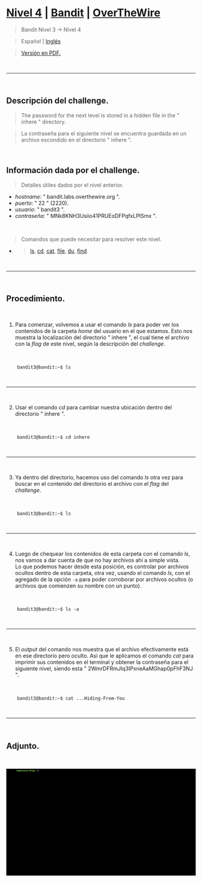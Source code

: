 
# [Nivel 4](https://overthewire.org/wargames/bandit/bandit4.html) | [Bandit](https://overthewire.org/wargames/bandit/) | [OverTheWire](https://overthewire.org/wargames/)
> Bandit Nivel 3 → Nivel 4

> Español | [Inglés](https://github.com/frandausmeier/CTF_Write-Ups/blob/main/OverTheWire/Bandit/Level_4/level-4_bandit_overthewire_eng.md)

> [Versión en PDF.](https://github.com/frandausmeier/CTF_Write-Ups/blob/main/OverTheWire/Bandit/Level_4/nivel-4_bandit_overthewire_esp.pdf)

<br>

-----

<br>

## Descripción del challenge.
> The password for the next level is stored in a hidden file in the " inhere " directory.

> La contraseña para el siguiente nivel se encuentra guardada en un archivo escondido en el directorio " inhere ".

<br>

## Información dada por el challenge.
> Detalles útiles dados por el nivel anterior.
- _hostname_: " bandit.labs.overthewire.org ".
- _puerto_: " 22 " (2220).
- _usuario_: " bandit3 ".
- _contraseña_: " MNk8KNH3Usiio41PRUEoDFPqfxLPlSmx ".

<br>

> Comandos que puede necesitar para resolver este nivel.

- > [ls](https://manpages.ubuntu.com/manpages/noble/man1/ls.1.html),  [cd](https://manpages.ubuntu.com/manpages/noble/man1/cd.1posix.html),  [cat](https://manpages.ubuntu.com/manpages/noble/man1/cat.1.html),  [file](https://manpages.ubuntu.com/manpages/noble/man1/file.1.html),  [du](https://manpages.ubuntu.com/manpages/noble/man1/du.1.html),  [find](https://manpages.ubuntu.com/manpages/noble/man1/find.1.html).

<br>

-----

<br>

## Procedimiento.

<br>

1. Para comenzar, volvemos a usar el comando _ls_ para poder ver los contenidos de la carpeta _home_ del usuario en el que estamos. Esto nos muestra la localización del directorio " inhere ", el cual tiene el archivo con la _flag_ de este nivel, según la descripción del _challenge_.

<br>

```
	bandit3@bandit:~$ ls
```

<br>

---

<br>

2. Usar el comando _cd_ para cambiar nuestra ubicación dentro del directorio " inhere ".

<br>

```
	bandit3@bandit:~$ cd inhere
```

<br>

---

<br>

3. Ya dentro del directorio, hacemos uso del comando _ls_ otra vez para buscar en el contenido del directorio el archivo con el _flag_ del _challenge_.

<br>

```
	bandit3@bandit:~$ ls
```
<br>

---

<br>

4. Luego de chequear los contenidos de esta carpeta con el comando _ls_, nos vamos a dar cuenta de que no hay archivos ahí a simple vista.\
Lo que podemos hacer desde esta posición, es controlar por archivos ocultos dentro de esta carpeta, otra vez, usando el comando _ls_, con el agregado de la opción `` -a `` para poder corroborar por archivos ocultos (o archivos que comienzen su nombre con un punto).

<br>

```
	bandit3@bandit:~$ ls -a
```

<br>

---

<br>

5. El _output_ del comando nos muestra que el archivo efectivamente está en ese directorio pero oculto. Así que le aplicamos el comando _cat_ para imprimir sus contenidos en el terminal y obtener la contraseña para el siguiente nivel, siendo esta " 2WmrDFRmJIq3IPxneAaMGhap0pFhF3NJ ".

<br>

```
	bandit3@bandit:~$ cat ...Hiding-From-You
```

<br>

---

<br>

## Adjunto.

<br>

<p align="center">
  <img src="./attachments/level-4_bandit_overthewire.gif"/>
</p>

<br>

